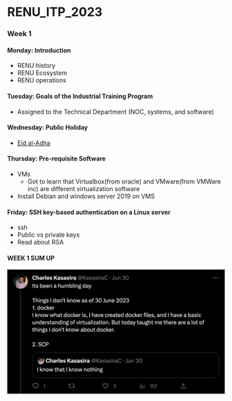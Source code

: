 # RENU_ITP_2023

### Week 1 

#### Monday: Introduction
- RENU history
- RENU Ecosystem
- RENU operations

#### Tuesday: Goals of the Industrial Training Program
- Assigned to the Technical Department (NOC, systems, and software)

#### Wednesday: Public Holiday
- [Eid al-Adha](https://en.wikipedia.org/wiki/Eid_al-Adha)

#### Thursday: Pre-requisite Software
- VMs
  - Got to learn that Virtualbox(from oracle) and VMware(from VMWare inc) are different virtualization software
- Install Debian and windows server 2019 on VMS

#### Friday: SSH key-based authentication on a Linux server
- ssh
- Public vs private keys
- Read about RSA

#### WEEK 1 SUM UP
![image](./images/weel1-tweet.png)
